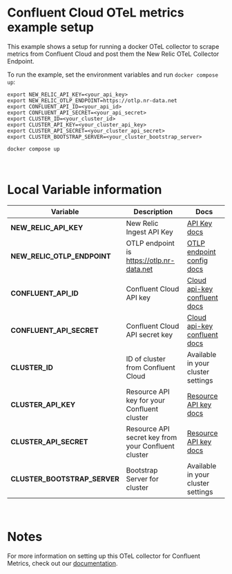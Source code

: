 # Confluent Cloud OTeL metrics example setup

This example shows a setup for running a docker OTeL collector to scrape metrics from Confluent Cloud and post them the New Relic OTeL Collector Endpoint.



To run the example, set the environment variables and run `docker compose up`:

```shell
export NEW_RELIC_API_KEY=<your_api_key>
export NEW_RELIC_OTLP_ENDPOINT=https://otlp.nr-data.net
export CONFLUENT_API_ID=<your_api_id>
export CONFLUENT_API_SECRET=<your_api_secret>
export CLUSTER_ID=<your_cluster_id>
export CLUSTER_API_KEY=<your_cluster_api_key>
export CLUSTER_API_SECRET=<your_cluster_api_secret>
export CLUSTER_BOOTSTRAP_SERVER=<your_cluster_bootstrap_server>

docker compose up
```
</br>

# Local Variable information

| Variable | Description | Docs |
| -------- | ----------- | ---- |
| **NEW_RELIC_API_KEY** |New Relic Ingest API Key |[API Key docs](https://docs.newrelic.com/docs/apis/intro-apis/new-relic-api-keys/) | 
| **NEW_RELIC_OTLP_ENDPOINT** | OTLP endpoint is https://otlp.nr-data.net | [OTLP endpoint config docs](https://docs.newrelic.com/docs/more-integrations/open-source-telemetry-integrations/opentelemetry/get-started/opentelemetry-set-up-your-app/#review-settings) |
| **CONFLUENT_API_ID** |Confluent Cloud API key| [Cloud api-key confluent docs](https://docs.confluent.io/cloud/current/monitoring/metrics-api.html#metrics-quick-start) |
| **CONFLUENT_API_SECRET** | Confluent Cloud API secret key | [Cloud api-key confluent docs](https://docs.confluent.io/cloud/current/monitoring/metrics-api.html#metrics-quick-start) |
| **CLUSTER_ID** | ID of cluster from Confluent Cloud | Available in your cluster settings |
| **CLUSTER_API_KEY** | Resource API key for your Confluent cluster |[Resource API key docs](https://docs.confluent.io/cloud/current/access-management/authenticate/api-keys/api-keys.html#create-a-resource-api-key) |
| **CLUSTER_API_SECRET**| Resource API secret key from your Confluent cluster| [Resource API key docs](https://docs.confluent.io/cloud/current/access-management/authenticate/api-keys/api-keys.html#create-a-resource-api-key) |
| **CLUSTER_BOOTSTRAP_SERVER** | Bootstrap Server for cluster | Available in your cluster settings |

</br>

# Notes

 For more information on setting up this OTeL collector for Confluent Metrics, check out our [documentation](https://docs.newrelic.com/docs/more-integrations/open-source-telemetry-integrations/opentelemetry/collector/collector-configuration-examples/opentelemetry-collector-kafka-confluentcloud/).